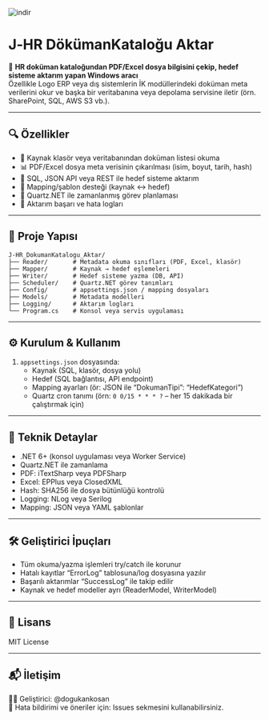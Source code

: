 
![indir](https://github.com/user-attachments/assets/1cf4d5e0-965d-46d0-bd35-9b8e13310371)

# J‑HR DökümanKataloğu Aktar

🏢 **HR doküman kataloğundan PDF/Excel dosya bilgisini çekip, hedef sisteme aktarım yapan Windows aracı**  
Özellikle Logo ERP veya dış sistemlerin İK modüllerindeki doküman meta verilerini okur ve başka bir veritabanına veya depolama servisine iletir (örn. SharePoint, SQL, AWS S3 vb.).

---

## 🔍 Özellikler

- 📁 Kaynak klasör veya veritabanından doküman listesi okuma
- 📊 PDF/Excel dosya meta verisinin çıkarılması (isim, boyut, tarih, hash)
- 🚚 SQL, JSON API veya REST ile hedef sisteme aktarım
- 🧭 Mapping/şablon desteği (kaynak ↔ hedef)
- 🔄 Quartz.NET ile zamanlanmış görev planlaması
- 📝 Aktarım başarı ve hata logları

---

## 📂 Proje Yapısı

```
J‑HR_DokumanKatalogu_Aktar/
├── Reader/       # Metadata okuma sınıfları (PDF, Excel, klasör)
├── Mapper/       # Kaynak → hedef eşlemeleri
├── Writer/       # Hedef sisteme yazma (DB, API)
├── Scheduler/    # Quartz.NET görev tanımları
├── Config/       # appsettings.json / mapping dosyaları
├── Models/       # Metadata modelleri
├── Logging/      # Aktarım logları
└── Program.cs    # Konsol veya servis uygulaması
```

---

## ⚙️ Kurulum & Kullanım

1. `appsettings.json` dosyasında:
   - Kaynak (SQL, klasör, dosya yolu)
   - Hedef (SQL bağlantısı, API endpoint)
   - Mapping ayarları (ör: JSON ile “DokumanTipi”: “HedefKategori”)
   - Quartz cron tanımı (örn: `0 0/15 * * * ?` – her 15 dakikada bir çalıştırmak için)

---

## 🧠 Teknik Detaylar

- .NET 6+ (konsol uygulaması veya Worker Service)
- Quartz.NET ile zamanlama
- PDF: iTextSharp veya PDFSharp
- Excel: EPPlus veya ClosedXML
- Hash: SHA256 ile dosya bütünlüğü kontrolü
- Logging: NLog veya Serilog
- Mapping: JSON veya YAML şablonlar

---

## 🛠️ Geliştirici İpuçları

- Tüm okuma/yazma işlemleri try/catch ile korunur
- Hatalı kayıtlar “ErrorLog” tablosuna/log dosyasına yazılır
- Başarılı aktarımlar “SuccessLog” ile takip edilir
- Kaynak ve hedef modeller ayrı (ReaderModel, WriterModel)

---

## 📄 Lisans

MIT License

---

## 📬 İletişim

👨‍💻 Geliştirici: @dogukankosan  
🐞 Hata bildirimi ve öneriler için: Issues sekmesini kullanabilirsiniz.

